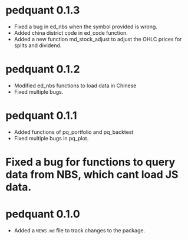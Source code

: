 # pedquant 0.1.3

* Fixed a bug in ed_nbs when the symbol provided is wrong.
* Added china district code in ed_code function.
* Added a new function md_stock_adjust to adjust the OHLC prices for splits and dividend.

# pedquant 0.1.2

* Modified ed_nbs functions to load data in Chinese
* Fixed multiple bugs.

# pedquant 0.1.1

* Added functions of pq_portfolio and pq_backtest
* Fixed multiple bugs in pq_plot.
# Fixed a bug for functions to query data from NBS, which cant load JS data.

# pedquant 0.1.0

* Added a `NEWS.md` file to track changes to the package.



